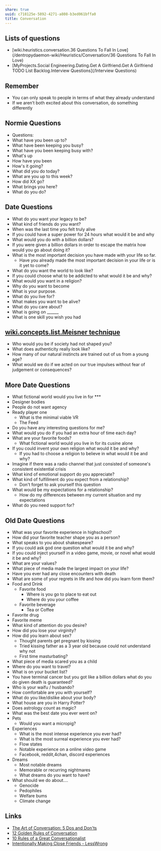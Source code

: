 ```yaml
---
share: true
uuid: c718125e-5892-4271-a808-b3ed061bffa0
title: Conversation
---
```

## Lists of questions

* [wiki.heuristics.conversation.36 Questions To Fall In Love](/dentropydaemon-wiki/Heuristics/Conversation/36 Questions To Fall In Love)
* [MyProjects.Social Engineering.Dating.Get A Girlfriend.Get A Girlfriend TODO List  Backlog.Interview Questions](/Interview Questions)

## Remember

* You can only speak to people in terms of what they already understand
* If we aren’t both excited about this conversation, do something differently

## Normie Questions

* Questions: 
 * What have you been up to?
 * What have been keeping you busy?
 * What have you been keeping busy with?
 * What's up
 * How have you been
 * How's it going?
 * What did you do today?
 * What are you up to this week?
 * How did XX go?
 * What brings you here?
 * What do you do?

## Date Questions

* What do you want your legacy to be?
* What kind of friends do you want?
* When was the last time you felt truly alive
* If you could have a super power for 24 hours what would it be and why
* What would you do with a billion dollars?
* If you were given a billion dollars in order to escape the matrix how would you go about doing it?
* What is the most important decision you have made with your life so far.
  * Have you already made the most important decision in your life or is it yet to come?
* What do you want the world to look like?
* If you could choose what to be addicted to what would it be and why?
* What would you want in a religion?
* Why do you want to become
* What is your purpose.
* What do you live for?
* What makes you want to be alive?
* What do you care about?
* What is going on ______
* What is one skill you wish you had

## [wiki.concepts.list.Meisner technique](/37bf3abd-b019-4ee3-aaee-2dbbbca4597b)

* Who would you be if society had not shaped you? 
* What does authenticity really look like?
* How many of our natural instincts are trained out of us from a young age?
* What would we do if we acted on our true impulses without fear of judgement or consequences?

## More Date Questions

* What fictional world would you live in for ***
* Designer bodies
* People do not want agency
* Ready player one
  * What is the minimal viable VR
  * The Feed
* Do you have any interesting questions for me?
* What would you do if you had an extra hour of time each day?
* What are your favorite foods?
  * What fictional world would you live in for its cusine alone
* If you could invent your own religion what would it be and why?
  * If you had to choose a religion to believe in what would it be and why?
* Imagine if there was a radio channel that just consisted of someone's consistent existential crisis
* What kind of emotional support do you appreciate?
* What kind of fulfillment do you expect from a relationship?
  * Don't forget to ask yourself this question
* What would be my expectations for a relationship?
  * How do my differences between my current situation and my expectations
* What do you need support for?

## Old Date Questions

* What was your favorite experience in highschool?
* How did your favorite teacher shape you as a person?
* What speaks to you about shakespeare?
* If you could ask god one question what would it be and why?
* If you could inject yourself in a video game, movie, or novel what would it be and why? 
* What are your values?
* What piece of media made the largest impact on your life?
* Have you ever had any close encounters with death
* What are some of your regrets in life and how did you learn form them?
* Food and Drink
  * Favorite food
    * Where is you go to place to eat out
    * Where do you your coffee
  * Favorite beverage
    * Tea or Coffee
* Favorite drug
* Favorite meme
* What kind of attention do you desire?
* How did you lose your virginity?
* How did you learn about sex?
  * Thought parents get pregnant by kissing
  * Tried kissing father as a 3 year old because could not understand why not
  * First time masturbating?
* What piece of media scared you as a child
* Where do you want to travel?
* What is on your bucket list?
* You have terminal cancer but you got like a billion dollars what do you do given death is guaranteed?
* Who is your waifu / husbando?
* How comfortable are you with yourself?
* What do you like/dislike about your body?
* What house are you in Harry Potter?
* Does astrology count as magic?
* What was the best date you ever went on?
* Pets
  * Would you want a micropig?
* Experiences
  * What is the most intense experience you ever had?
  * What is the most surreal experience you ever had?
  * Flow states
  * Notable experience on a online video game
  * Facebook, reddit,4chan, discord experiences
* Dreams
  * Most notable dreams
  * Memorable or recurring nightmares
  * What dreams do you want to have?
* What should we do about....
  * Genocide
  * Pedophiles
  * Welfare bums
  * Climate change

## Links

* [The Art of Conversation: 5 Dos and Don'ts](https://www.artofmanliness.com/articles/how-to-change-your-cars-air-filter/)
* [12 Golden Rules of Conversation](https://www.rd.com/advice/relationships/12-golden-rules-of-conversation/)
* [10 Rules of a Great Conversationalist](https://personalexcellence.co/blog/conversation/)
* [Intentionally Making Close Friends - LessWrong](https://www.lesswrong.com/posts/pfibDHFZ3waBo6pAc/intentionally-making-close-friends)